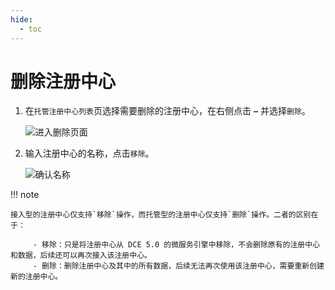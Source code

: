 ```yaml
---
hide:
  - toc
---
```


# 删除注册中心

1. 在`托管注册中心列表`页选择需要删除的注册中心，在右侧点击 **`⋯`** 并选择`删除`。

    ![进入删除页面](https://docs.daocloud.io/daocloud-docs-images/docs/skoala/registry/managed/registry-lcm/imgs/delete01.png)

2. 输入注册中心的名称，点击`移除`。

    ![确认名称](https://docs.daocloud.io/daocloud-docs-images/docs/skoala/registry/managed/registry-lcm/imgs/delete02.png)

!!! note

    接入型的注册中心仅支持`移除`操作，而托管型的注册中心仅支持`删除`操作。二者的区别在于：

         - 移除：只是将注册中心从 DCE 5.0 的微服务引擎中移除，不会删除原有的注册中心和数据，后续还可以再次接入该注册中心。
         - 删除：删除注册中心及其中的所有数据，后续无法再次使用该注册中心，需要重新创建新的注册中心。
